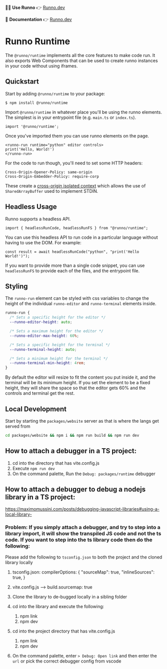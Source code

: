 👨‍💻 **Use Runno** 👉 [Runno.dev](https://runno.dev/)

📖 **Documentation** 👉 [Runno.dev](https://runno.dev/docs)

# Runno Runtime

The `@runno/runtime` implements all the core features to make code run. It also
exports Web Components that can be used to create runno instances in your code
without using iframes.

## Quickstart

Start by adding `@runno/runtime` to your package:

```
$ npm install @runno/runtime
```

Import `@runno/runtime` in whatever place you'll be using the runno elements.
The simplest is in your entrypoint file (e.g. `main.ts` or `index.ts`).

```
import '@runno/runtime';
```

Once you've imported them you can use runno elements on the page.

```
<runno-run runtime="python" editor controls>
print('Hello, World!')
</runno-run>
```

For the code to run though, you'll need to set some HTTP headers:

```HTTP
Cross-Origin-Opener-Policy: same-origin
Cross-Origin-Embedder-Policy: require-corp
```

These create a [cross-origin isolated context](https://web.dev/cross-origin-isolation-guide/) which allows the use of `SharedArrayBuffer` used to implement STDIN.

## Headless Usage

Runno supports a headless API.

```
import { headlessRunCode, headlessRunFS } from "@runno/runtime";
```

You can use this headless API to run code in a particular language without
having to use the DOM. For example:

```
const result = await headlessRunCode("python", "print('Hello World!')");
```

If you want to provide more than a single code snippet, you can use
`headlessRunFS` to provide each of the files, and the entrypoint file.

## Styling

The <code>runno-run</code> element can be styled with css
variables to change the height of the individual
<code>runno-editor</code> and <code>runno-terminal</code> elements
inside.

```css
runno-run {
  /* Sets a specific height for the editor */
  --runno-editor-height: auto;

  /* Sets a maximum height for the editor */
  --runno-editor-max-height: 60%;

  /* Sets a specific height for the terminal */
  --runno-terminal-height: auto;

  /* Sets a minimum height for the terminal */
  --runno-terminal-min-height: 4rem;
}
```

By default the editor will resize to fit the content you put
inside it, and the terminal will be its minimum height. If you set
the element to be a fixed height, they will share the space so
that the editor gets 60% and the controls and terminal get the
rest.

## Local Development

Start by starting the `packages/website` server as that is where the langs get served from

```bash
cd packages/website && npm i && npm run build && npm run dev
```

## How to attach a debugger in a TS project:

1. cd into the directory that has vite.config.js
2. Execute `npm run dev`
3. On the command palette, Run the `Debug: packages/runtime` debugger

## How to attach a debugger to debug a nodejs library in a TS project:

https://maximomussini.com/posts/debugging-javascript-libraries#using-a-local-library-

### Problem: If you simply attach a debugger, and try to step into a library import, it will show the transpiled JS code and not the ts code. If you want to step into the ts library code then do the following:

Please add the following to `tsconfig.json` to both the project and the cloned library locally

1. tsconfig.json: compilerOptions: {
   "sourceMap": true,
   "inlineSources": true,
   }

2. vite.config.js —> build.sourcemap: true

3. Clone the library to de-bugged locally in a sibling folder
4. cd into the library and execute the following:
   1. npm link
   2. npm dev
5. cd into the project directory that has vite.config.js
   1. npm link <NAME OF LIBRARY AS DEFINED IN ITS PACKAGE.JSON>
   2. npm dev
6. On the command palette, enter `> Debug: Open link` and then enter the `url` or pick the correct debugger config from vscode
